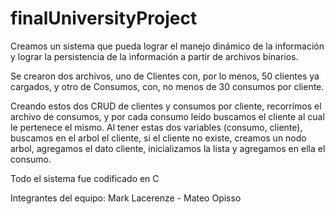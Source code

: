 # finalUniversityProject

Creamos un sistema que pueda lograr el manejo dinámico de la información y lograr la persistencia de la información a partir de archivos binarios.

Se crearon dos archivos, uno de Clientes con, por lo menos, 50 clientes ya cargados, y otro de Consumos, con, no menos de 30 consumos por cliente.

Creando estos dos CRUD de clientes y consumos por cliente, recorrimos el archivo de consumos, y por cada consumo leido buscamos el cliente al cual le pertenece el mismo. Al tener estas dos variables (consumo, cliente), buscamos en el arbol el cliente, si el cliente no existe, creamos un nodo arbol, agregamos el dato cliente, inicializamos la lista y agregamos en ella el consumo.

Todo el sistema fue codificado en C

Integrantes del equipo: Mark Lacerenze - Mateo Opisso
